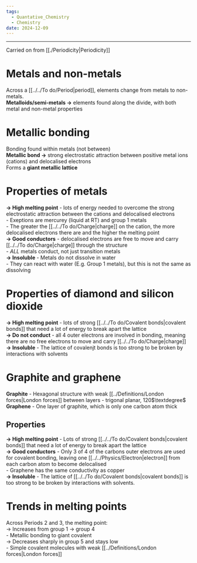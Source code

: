 ```yaml
---
tags:
  - Quantative_Chemistry
  - Chemistry
date: 2024-12-09
---
```

---  
Carried on from [[./Periodicity|Periodicity]]  
# Metals and non-metals  
Across a [[../../To do/Period|period]], elements change from metals to non-metals.  
**Metalloids/semi-metals ->** elements found along the divide, with both metal and non-metal properties  
  
# Metallic bonding  
Bonding found within metals (not between)  
**Metallic bond ->** strong electrostatic attraction between positive metal ions (cations) and delocalised electrons  
Forms a **giant metallic lattice**  
  
# Properties of metals  
**-> High melting point** - lots of energy needed to overcome the strong electrostatic attraction between the cations and delocalised electrons  
	- Exeptions are mercurey (liquid at RT) and group 1 metals  
	- The greater the [[../../To do/Charge|charge]] on the cation, the more delocalised electrons there are and the higher the melting point  
**-> Good conductors** - delocalised electrons are free to move and carry [[../../To do/Charge|charge]] through the structure  
	- _ALL_ metals conduct, not just transition metals  
**-> Insoluble** - Metals do not dissolve in water  
	- They can react with water (E.g. Group 1 metals), but this is not the same as dissolving  
  
  
# Properties of diamond and silicon dioxide  
**-> High melting point** - lots of strong [[../../To do/Covalent bonds|covalent bonds]] that need a lot of energy to break apart the lattice  
**-> Do not conduct** - all 4 outer electrons are involved in bonding, meaning there are no free electrons to move and carry [[../../To do/Charge|charge]]  
**-> Insoluble** - The lattice of covalenjt bonds is too strong to be broken by interactions with solvents  
  
# Graphite and graphene  
**Graphite** - Hexagonal structure with weak [[../Definitions/London forces|London forces]] between layers - trigonal planar, 120$\textdegree$  
**Graphene** - One layer of graphite, which is only one carbon atom thick  
  
## Properties  
**-> High melting point** - Lots of strong [[../../To do/Covalent bonds|covalent bonds]] that need a lot of energy to break apart the lattice  
**-> Good conductors** - Only 3 of 4 of the carbons outer electrons are used for covalent bonding, leaving one [[../../Physics/Electron|electron]] from each carbon atom to become delocalised  
	- Graphene has the same conductivity as copper  
**-> Insoluble** - The lattice of [[../../To do/Covalent bonds|covalent bonds]] is too strong to be broken by interactions with solvents.  
  
# Trends in melting points  
Across Periods 2 and 3, the melting point:  
-> Increases from group 1 -> group 4  
	- Metallic bonding to giant covalent  
-> Decreases sharply in group 5 and stays low  
	- Simple covalent molecules with weak [[../Definitions/London forces|London forces]]  
  
